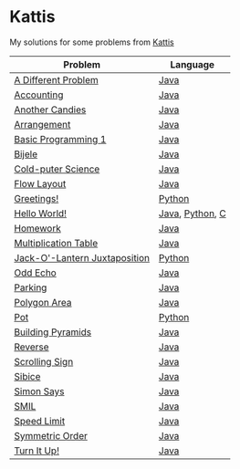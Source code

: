 # Kattis

My solutions for some problems from [Kattis](https://open.kattis.com/)

| Problem | Language |
| --- | --- |
|[A Different Problem](https://open.kattis.com/problems/different)                              |[Java](Java/A%20Different%20Problem/Difference.java)|
|[Accounting](https://open.kattis.com/problems/bokforing)                                       |[Java](Java/Accounting/Accounting.java)|
|[Another Candies](https://open.kattis.com/problems/anothercandies)                             |[Java](Java/AnotherCandies/AnotherCandies.java)|
|[Arrangement](https://open.kattis.com/problems/upprodun)                                       |[Java](Java/Arrangement/Arrangement.java)|
|[Basic Programming 1](https://open.kattis.com/problems/basicprogramming1)                      |[Java](Java/Basic%20Programming%201/BasicProgramming.java)|
|[Bijele](https://open.kattis.com/problems/bijele)                                              |[Java](Java/Bijele/Bijele.java)|
|[Cold-puter Science](https://open.kattis.com/problems/cold)                                    |[Java](Java/Cold-puterScience/Cold.java)|
|[Flow Layout](https://open.kattis.com/problems/flowlayout)                                     |[Java](Java/Flow%20Layout/FlowLayout.java)|
|[Greetings!](https://open.kattis.com/problems/greetings2)                                      |[Python](Python/greetings/greetings.py)|
|[Hello World!](https://open.kattis.com/problems/hello)                                         |[Java](Java/Hello%20World/main.java), [Python](Python/hello/hello_world.py), [C](C/Hello%20World/hello.c)|
|[Homework](https://open.kattis.com/problems/heimavinna)                                        |[Java](Java/Homework/Homework.java)|
|[Multiplication Table](https://open.kattis.com/problems/multtable)                             |[Java](Java/Multiplication%20Table/MultiplicationTable.java)|
|[Jack-O'-Lantern Juxtaposition](https://open.kattis.com/problems/jackolanternjuxtaposition)    |[Python](Python/jack-o-lantern/jack-o-lantern.py)|
|[Odd Echo](https://open.kattis.com/problems/oddecho)                                           |[Java](Java/OddEcho/OddEcho.java)|
|[Parking](https://open.kattis.com/problems/parking2)                                           |[Java](Java/Parking/Parking.java)|
|[Polygon Area](https://open.kattis.com/problems/polygonarea)                                   |[Java](Java/Polygon%20Area/PolygonArea.java)|
|[Pot](https://open.kattis.com/problems/pot)                                                    |[Python](Python/pot/pot.py)|
|[Building Pyramids](https://open.kattis.com/problems/pyramids)                                 |[Java](Java/BuildingPyradminds/Pyramids.java)|
|[Reverse](https://open.kattis.com/problems/ofugsnuid)                                          |[Java](Java/Reverse/Reverse.java)|
|[Scrolling Sign](https://open.kattis.com/problems/scrollingsign)                               |[Java](Java/ScrollingSign/ScrollingSign.java)|
|[Sibice](https://open.kattis.com/problems/sibice)                                              |[Java](Java/Sibice/Sibice.java)|
|[Simon Says](https://open.kattis.com/problems/simon)                                           |[Java](Java/SimonSays/SimonSays.java)|
|[SMIL](https://open.kattis.com/problems/smil)                                                  |[Java](Java/SMIL/SMIL.java)|
|[Speed Limit](https://open.kattis.com/problems/speedlimit)                                     |[Java](Java/SpeedLimit/SpeedLimit.java)|
|[Symmetric Order](https://open.kattis.com/problems/symmetricorder)                             |[Java](Java/Symmetric%20Order/SymmetricOrder.java)|
|[Turn It Up!](https://open.kattis.com/problems/skruop)                                         |[Java](Java/TurnItUp/Skruop.java)|